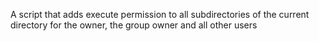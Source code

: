  A script that adds execute permission to all subdirectories of the current directory for the owner, the group owner and all other users
